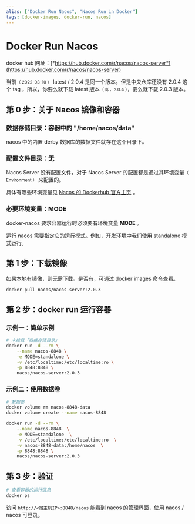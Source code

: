 ```yaml
---
alias: ["Docker Run Nacos", "Nacos Run in Docker"]
tags: [docker-images, docker-run, nacos]
---
```


# Docker Run Nacos 

docker hub 网址：[*https://hub.docker.com/r/nacos/nacos-server*](https://hub.docker.com/r/nacos/nacos-server)

当前<small>（ 2022-03-10 ）</small> latest / 2.0.4 是同一个版本。但是中央仓库还没有 2.0.4 这个 tag ，所以，你要么就下载 latest 版本<small>（ 即，2.0.4 ）</small>，要么就下载 2.0.3 版本。

## 第 0 步：关于 Nacos 镜像和容器

### 数据存储目录：容器中的 "/home/nacos/data" 

nacos 中的内置 derby 数据库的数据文件就存在这个目录下。

### 配置文件目录：无

Nacos Server 没有配置文件，对于 Nacos Server 的配置都是通过其环境变量<small>（ Environment ）</small> 来配置的。

具体有哪些环境变量见 [Nacos 的 Dockerhub 官方主页](https://hub.docker.com/r/nacos/nacos-server) 。

### 必要环境变量：MODE

docker-nacos 要求容器运行时必须要有环境变量 **MODE** 。

运行 nacos 需要指定它的运行模式。例如，开发环境中我们使用 standalone 模式运行。

## 第 1 步：下载镜像

如果本地有镜像，则无需下载。是否有，可通过 docker images 命令查看。

```bash
docker pull nacos/nacos-server:2.0.3
```

## 第 2 步：docker run 运行容器

### 示例一：简单示例

```bash
# 未挂载「数据存储目录」
docker run -d --rm \
	--name nacos-8848 \
	-e MODE=standalone \
	-v /etc/localtime:/etc/localtime:ro \
	-p 8848:8848 \
	nacos/nacos-server:2.0.3
```

### 示例二：使用数据卷

```bash
# 数据卷
docker volume rm nacos-8848-data
docker volume create --name nacos-8848

docker run -d --rm \
	--name nacos-8848  \
	-e MODE=standalone  \
	-v /etc/localtime:/etc/localtime:ro  \
	-v nacos-8848-data:/home/nacos  \
	-p 8848:8848 \
	nacos/nacos-server:2.0.3
```


## 第 3 步：验证

```bash
# 查看容器的运行信息
docker ps
```

访问 `http://<宿主机IP>:8848/nacos` 能看到 nacos 的管理界面，使用 nacos / nacos 可登录。

